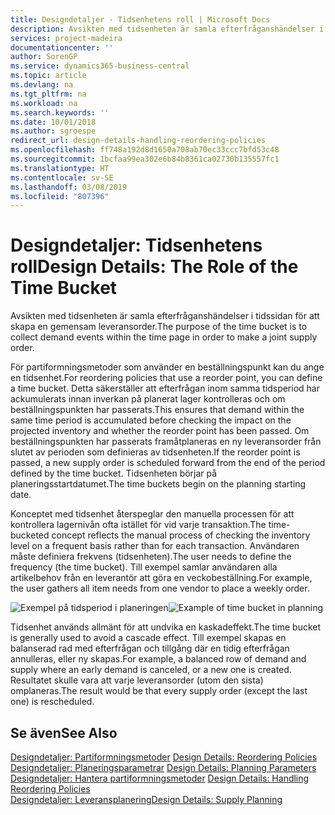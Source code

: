 ```yaml
---
title: Designdetaljer - Tidsenhetens roll | Microsoft Docs
description: Avsikten med tidsenheten är samla efterfråganshändelser i tidssidan för att skapa en gemensam leveransorder.
services: project-madeira
documentationcenter: ''
author: SorenGP
ms.service: dynamics365-business-central
ms.topic: article
ms.devlang: na
ms.tgt_pltfrm: na
ms.workload: na
ms.search.keywords: ''
ms.date: 10/01/2018
ms.author: sgroespe
redirect_url: design-details-handling-reordering-policies
ms.openlocfilehash: ff748a192d8d1650a708ab70ec33ccc7bfd53c48
ms.sourcegitcommit: 1bcfaa99ea302e6b84b8361ca02730b135557fc1
ms.translationtype: HT
ms.contentlocale: sv-SE
ms.lasthandoff: 03/08/2019
ms.locfileid: "807396"
---
```

# <a name="design-details-the-role-of-the-time-bucket"></a><span data-ttu-id="98af7-103">Designdetaljer: Tidsenhetens roll</span><span class="sxs-lookup"><span data-stu-id="98af7-103">Design Details: The Role of the Time Bucket</span></span>
<span data-ttu-id="98af7-104">Avsikten med tidsenheten är samla efterfråganshändelser i tidssidan för att skapa en gemensam leveransorder.</span><span class="sxs-lookup"><span data-stu-id="98af7-104">The purpose of the time bucket is to collect demand events within the time page in order to make a joint supply order.</span></span>  

 <span data-ttu-id="98af7-105">För partiformningsmetoder som använder en beställningspunkt kan du ange en tidsenhet.</span><span class="sxs-lookup"><span data-stu-id="98af7-105">For reordering policies that use a reorder point, you can define a time bucket.</span></span> <span data-ttu-id="98af7-106">Detta säkerställer att efterfrågan inom samma tidsperiod har ackumulerats innan inverkan på planerat lager kontrolleras och om beställningspunkten har passerats.</span><span class="sxs-lookup"><span data-stu-id="98af7-106">This ensures that demand within the same time period is accumulated before checking the impact on the projected inventory and whether the reorder point has been passed.</span></span> <span data-ttu-id="98af7-107">Om beställningspunkten har passerats framåtplaneras en ny leveransorder från slutet av perioden som definieras av tidsenheten.</span><span class="sxs-lookup"><span data-stu-id="98af7-107">If the reorder point is passed, a new supply order is scheduled forward from the end of the period defined by the time bucket.</span></span> <span data-ttu-id="98af7-108">Tidsenheten börjar på planeringsstartdatumet.</span><span class="sxs-lookup"><span data-stu-id="98af7-108">The time buckets begin on the planning starting date.</span></span>  

 <span data-ttu-id="98af7-109">Konceptet med tidsenhet återspeglar den manuella processen för att kontrollera lagernivån ofta istället för vid varje transaktion.</span><span class="sxs-lookup"><span data-stu-id="98af7-109">The time-bucketed concept reflects the manual process of checking the inventory level on a frequent basis rather than for each transaction.</span></span> <span data-ttu-id="98af7-110">Användaren måste definiera frekvens (tidsenheten).</span><span class="sxs-lookup"><span data-stu-id="98af7-110">The user needs to define the frequency (the time bucket).</span></span> <span data-ttu-id="98af7-111">Till exempel samlar användaren alla artikelbehov från en leverantör att göra en veckobeställning.</span><span class="sxs-lookup"><span data-stu-id="98af7-111">For example, the user gathers all item needs from one vendor to place a weekly order.</span></span>  

 <span data-ttu-id="98af7-112">![Exempel på tidsperiod i planeringen](media/nav_app_supply_planning_2_reorder_cycle.png "Exempel på tidsperiod i planeringen")</span><span class="sxs-lookup"><span data-stu-id="98af7-112">![Example of time bucket in planning](media/nav_app_supply_planning_2_reorder_cycle.png "Example of time bucket in planning")</span></span>  

 <span data-ttu-id="98af7-113">Tidsenhet används allmänt för att undvika en kaskadeffekt.</span><span class="sxs-lookup"><span data-stu-id="98af7-113">The time bucket is generally used to avoid a cascade effect.</span></span> <span data-ttu-id="98af7-114">Till exempel skapas en balanserad rad med efterfrågan och tillgång där en tidig efterfrågan annulleras, eller ny skapas.</span><span class="sxs-lookup"><span data-stu-id="98af7-114">For example, a balanced row of demand and supply where an early demand is canceled, or a new one is created.</span></span> <span data-ttu-id="98af7-115">Resultatet skulle vara att varje leveransorder (utom den sista) omplaneras.</span><span class="sxs-lookup"><span data-stu-id="98af7-115">The result would be that every supply order (except the last one) is rescheduled.</span></span>  

## <a name="see-also"></a><span data-ttu-id="98af7-116">Se även</span><span class="sxs-lookup"><span data-stu-id="98af7-116">See Also</span></span>  
 <span data-ttu-id="98af7-117">[Designdetaljer: Partiformningsmetoder](design-details-reordering-policies.md) </span><span class="sxs-lookup"><span data-stu-id="98af7-117">[Design Details: Reordering Policies](design-details-reordering-policies.md) </span></span>  
 <span data-ttu-id="98af7-118">[Designdetaljer: Planeringsparametrar](design-details-planning-parameters.md) </span><span class="sxs-lookup"><span data-stu-id="98af7-118">[Design Details: Planning Parameters](design-details-planning-parameters.md) </span></span>  
 <span data-ttu-id="98af7-119">[Designdetaljer: Hantera partiformningsmetoder](design-details-handling-reordering-policies.md) </span><span class="sxs-lookup"><span data-stu-id="98af7-119">[Design Details: Handling Reordering Policies](design-details-handling-reordering-policies.md) </span></span>  
 [<span data-ttu-id="98af7-120">Designdetaljer: Leveransplanering</span><span class="sxs-lookup"><span data-stu-id="98af7-120">Design Details: Supply Planning</span></span>](design-details-supply-planning.md)
